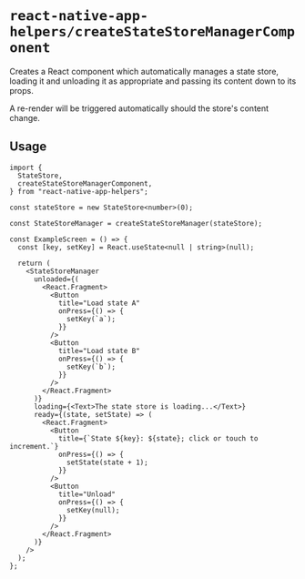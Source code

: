 # `react-native-app-helpers/createStateStoreManagerComponent`

Creates a React component which automatically manages a state store, loading
it and unloading it as appropriate and passing its content down to its props.

A re-render will be triggered automatically should the store's content change.

## Usage

```tsx
import {
  StateStore,
  createStateStoreManagerComponent,
} from "react-native-app-helpers";

const stateStore = new StateStore<number>(0);

const StateStoreManager = createStateStoreManager(stateStore);

const ExampleScreen = () => {
  const [key, setKey] = React.useState<null | string>(null);

  return (
    <StateStoreManager
      unloaded={(
        <React.Fragment>
          <Button
            title="Load state A"
            onPress={() => {
              setKey(`a`);
            }}
          />
          <Button
            title="Load state B"
            onPress={() => {
              setKey(`b`);
            }}
          />
        </React.Fragment>
      )}
      loading={<Text>The state store is loading...</Text>}
      ready={(state, setState) => (
        <React.Fragment>
          <Button
            title={`State ${key}: ${state}; click or touch to increment.`}
            onPress={() => {
              setState(state + 1);
            }}
          />
          <Button
            title="Unload"
            onPress={() => {
              setKey(null);
            }}
          />
        </React.Fragment>
      )}
    />
  );
};
```
